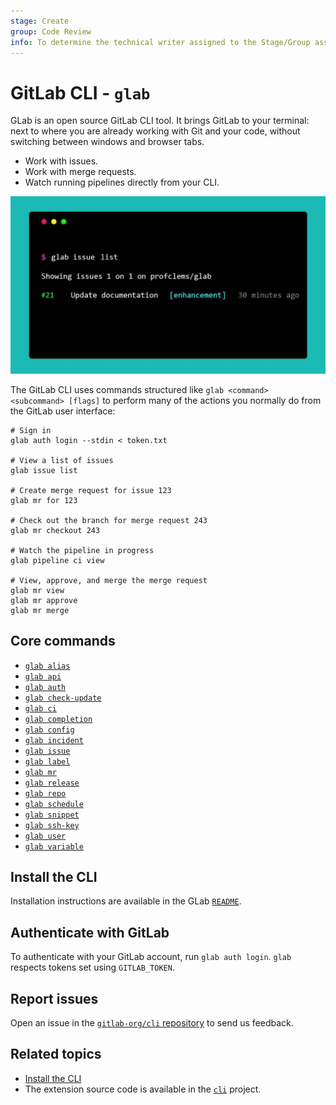 ```yaml
---
stage: Create
group: Code Review
info: To determine the technical writer assigned to the Stage/Group associated with this page, see https://about.gitlab.com/handbook/product/ux/technical-writing/#assignments
---
```


# GitLab CLI - `glab`

GLab is an open source GitLab CLI tool. It brings GitLab to your terminal:
next to where you are already working with Git and your code, without
switching between windows and browser tabs.

- Work with issues.
- Work with merge requests.
- Watch running pipelines directly from your CLI.

![command example](../assets/command-example.png)

The GitLab CLI uses commands structured like `glab <command> <subcommand> [flags]`
to perform many of the actions you normally do from the GitLab user interface:

```shell
# Sign in
glab auth login --stdin < token.txt

# View a list of issues
glab issue list

# Create merge request for issue 123
glab mr for 123

# Check out the branch for merge request 243
glab mr checkout 243

# Watch the pipeline in progress
glab pipeline ci view

# View, approve, and merge the merge request
glab mr view
glab mr approve
glab mr merge
```

## Core commands

- [`glab alias`](alias)
- [`glab api`](api)
- [`glab auth`](auth)
- [`glab check-update`](check-update)
- [`glab ci`](ci)
- [`glab completion`](completion)
- [`glab config`](config)
- [`glab incident`](incident)
- [`glab issue`](issue)
- [`glab label`](label)
- [`glab mr`](mr)
- [`glab release`](release)
- [`glab repo`](repo)
- [`glab schedule`](schedule)
- [`glab snippet`](snippet)
- [`glab ssh-key`](ssh-key)
- [`glab user`](user)
- [`glab variable`](variable)

## Install the CLI

Installation instructions are available in the GLab
[`README`](https://gitlab.com/gitlab-org/cli/#installation).

## Authenticate with GitLab

To authenticate with your GitLab account, run `glab auth login`.
`glab` respects tokens set using `GITLAB_TOKEN`.

## Report issues

Open an issue in the [`gitlab-org/cli` repository](https://gitlab.com/gitlab-org/cli/issues/new)
to send us feedback.

## Related topics

- [Install the CLI](https://gitlab.com/gitlab-org/cli/-/blob/main/README.md#installation)
- The extension source code is available in the
  [`cli`](https://gitlab.com/gitlab-org/cli/) project.
